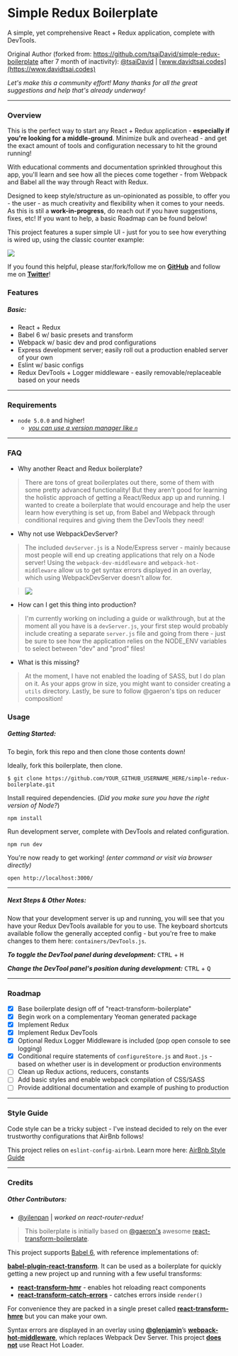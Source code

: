 # Simple Redux Boilerplate

A simple, yet comprehensive React + Redux application, complete with DevTools.

Original Author (forked from: https://github.com/tsaiDavid/simple-redux-boilerplate after 7 month of inactivity): [@tsaiDavid](https://github.com/tsaiDavid/) | [www.davidtsai.codes](https://www.davidtsai.codes)

*Let's make this a community effort! Many thanks for all the great suggestions and help that's already underway!*

***

### Overview

This is the perfect way to start any React + Redux application - **especially if you're looking for a middle-ground**. Minimize bulk and overhead - and get the exact amount of tools and configuration necessary to hit the ground running!

With educational comments and documentation sprinkled throughout this app, you'll learn and see how all the pieces come together - from Webpack and Babel all the way through React with Redux.

Designed to keep style/structure as un-opinionated as possible,  to offer you - the user - as much creativity and flexibility when it comes to your needs. As this is stil a **work-in-progress**, do reach out if you have suggestions, fixes, etc! If you want to help, a basic Roadmap can be found below!

This project features a super simple UI - just for you to see how everything is wired up, using the classic counter example:

![](https://fat.gfycat.com/WarlikeFrightenedGraywolf.gif)

If you found this helpful, please star/fork/follow me on **[GitHub](https://github.com/tsaiDavid/)** and follow me on **[Twitter](https://twitter.com/tftsai)**! 

### Features

##### Basic:
  - React + Redux
  - Babel 6 w/ basic presets and transform
  - Webpack w/ basic dev and prod configurations
  - Express development server; easily roll out a production enabled server of your own
  - Eslint w/ basic configs
  - Redux DevTools + Logger middleware - easily removable/replaceable based on your needs


***

### Requirements
  - `node 5.0.0` and higher!
    - [*you can use a version manager like `n`*](https://github.com/tj/n)

***

### FAQ

  - Why another React and Redux boilerplate?
  > There are tons of great boilerplates out there, some of them with some pretty advanced functionality! But they aren't good for learning the holistic approach of getting a React/Redux app up and running. I wanted to create a boilerplate that would encourage and help the user learn how everything is set up, from Babel and Webpack through conditional requires and giving them the DevTools they need!

  - Why not use WebpackDevServer?
  > The included `devServer.js` is a Node/Express server - mainly because most people will end up creating applications that rely on a Node server! Using the `webpack-dev-middleware` and `webpack-hot-middleware` allow us to get syntax errors displayed in an overlay, which using WebpackDevServer doesn't allow for.

  >![](https://cloud.githubusercontent.com/assets/1539088/11611771/ae1a6bd8-9bac-11e5-9206-42447e0fe064.gif)

  - How can I get this thing into production?
  > I'm currently working on including a guide or walkthrough, but at the moment all you have is a `devServer.js`, your first step would probably include creating a separate `server.js` file and going from there - just be sure to see how the application relies on the NODE_ENV variables to select between "dev" and "prod" files!

  - What is this missing?
  > At the moment, I have not enabled the loading of SASS, but I do plan on it. As your apps grow in size, you might want to consider creating a `utils` directory. Lastly, be sure to follow @gaeron's tips on reducer composition!

### Usage

##### Getting Started:

To begin, fork this repo and then clone those contents down!

Ideally, fork this boilerplate, then clone.
```
$ git clone https://github.com/YOUR_GITHUB_USERNAME_HERE/simple-redux-boilerplate.git
```

Install required dependencies. 
(*Did you make sure you have the right version of Node?*)
```
npm install
```

Run development server, complete with DevTools and related configuration.
```
npm run dev
```

You're now ready to get working! *(enter command or visit via browser directly)*
```
open http://localhost:3000/
```

***

##### Next Steps & Other Notes:

Now that your development server is up and running, you will see that you have your Redux DevTools available for you to use. The keyboard shortcuts available follow the generally accepted config - but you're free to make changes to them here: `containers/DevTools.js`.

***To toggle the DevTool panel during development:***
<kbd>CTRL</kbd> + <kbd>H</kbd>

***Change the DevTool panel's position during development:***
<kbd>CTRL</kbd> + <kbd>Q</kbd>

***

### Roadmap

 - [x] Base boilerplate design off of "react-transform-boilerplate"
 - [x] Begin work on a complementary Yeoman generated package
 - [x] Implement Redux
 - [x] Implement Redux DevTools
 - [x] Optional Redux Logger Middleware is included (pop open console to see logging)
 - [x] Conditional require statements of `configureStore.js` and `Root.js` - based on whether user is in development or production environments
 - [ ] Clean up Redux actions, reducers, constants
 - [ ] Add basic styles and enable webpack compilation of CSS/SASS
 - [ ] Provide additional documentation and example of pushing to production

***

### Style Guide

Code style can be a tricky subject - I've instead decided to rely on the ever trustworthy configurations that AirBnb follows!

This project relies on `eslint-config-airbnb`.
Learn more here: [AirBnb Style Guide](https://github.com/airbnb/javascript/tree/master/packages/eslint-config-airbnb)

***

### Credits

##### Other Contributors:
 - [@yilenpan](https://github.com/yilenpan) | *worked on react-router-redux!*

>This boilerplate is initially based on [@gaeron's](https://github.com/gaeron) awesome [react-transform-boilerplate](https://github.com/gaearon/react-transform-boilerplate).

This project supports [Babel 6](https://github.com/babel/babel), with reference implementations of:

 **[babel-plugin-react-transform](https://github.com/gaearon/babel-plugin-react-transform)**. It can be used as a boilerplate for quickly getting a new project up and running with a few useful transforms:

* [**react-transform-hmr**](https://github.com/gaearon/react-transform-hmr) - enables hot reloading react components
* [**react-transform-catch-errors**](https://github.com/gaearon/react-transform-catch-errors) - catches errors inside `render()`

For convenience they are packed in a single preset called [**react-transform-hmre**](https://github.com/danmartinez101/babel-preset-react-hmre) but you can make your own.

Syntax errors are displayed in an overlay using **[@glenjamin](https://github.com/glenjamin)**’s **[webpack-hot-middleware](https://github.com/glenjamin/webpack-hot-middleware)**, which replaces Webpack Dev Server. This project **[does not](https://medium.com/@dan_abramov/the-death-of-react-hot-loader-765fa791d7c4)** use React Hot Loader.
